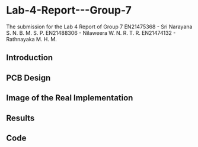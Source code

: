 # Lab-4-Report---Group-7
The submission for the Lab 4 Report of Group 7
                    EN21475368 - Sri Narayana S. N. B. M. S. P.
                    EN21488306 - Nilaweera W. N. R. T. R.
                    EN21474132 - Rathnayaka M. H. M.

## Introduction
## PCB Design
## Image of the Real Implementation
## Results
## Code
